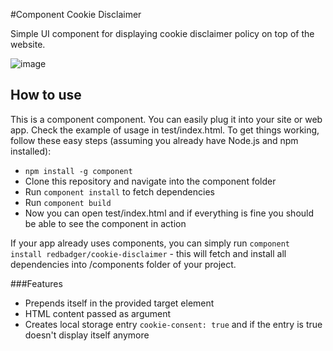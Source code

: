 #Component Cookie Disclaimer

Simple UI component for displaying cookie disclaimer policy on top of the website.

![image](https://raw.github.com/redbadger/cookie-disclaimer/master/test/cookie-disclaimer-screengrab.gif)

## How to use

This is a component component. You can easily plug it into your site or web app. Check the example of usage in test/index.html. To get things working, follow these easy steps (assuming you already have Node.js and npm installed):

* `npm install -g component`
* Clone this repository and navigate into the component folder
* Run `component install` to fetch dependencies
* Run `component build`
* Now you can open test/index.html and if everything is fine you should be able to see the component in action

If your app already uses components, you can simply run `component install redbadger/cookie-disclaimer` - this will fetch and install all dependencies into /components folder of your project.

###Features
* Prepends itself in the provided target element
* HTML content passed as argument
* Creates local storage entry `cookie-consent: true` and if the entry is true doesn't display itself anymore
